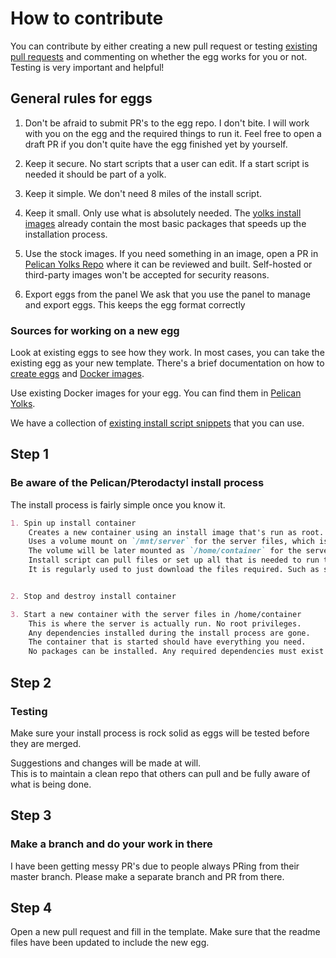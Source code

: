 # How to contribute

You can contribute by either creating a new pull request or testing [existing pull requests](https://github.com/pelican-eggs/minecraft/pulls) and commenting on whether the egg works for you or not. Testing is very important and helpful!

## General rules for eggs

1. Don't be afraid to submit PR's to the egg repo.
    I don't bite. I will work with you on the egg and the required things to run it. Feel free to open a draft PR if you don't quite have the egg finished yet by yourself.

2. Keep it secure.
    No start scripts that a user can edit.
    If a start script is needed it should be part of a yolk.

3. Keep it simple.
    We don't need 8 miles of the install script.

4. Keep it small.
    Only use what is absolutely needed. The [yolks install images](https://github.com/pelican-eggs/yolks?tab=readme-ov-file#installation-images) already contain the most basic packages that speeds up the installation process.

5. Use the stock images.
    If you need something in an image, open a PR in [Pelican Yolks Repo](https://github.com/pelican-eggs/yolks) where it can be reviewed and built. Self-hosted or third-party images won't be accepted for security reasons.

6. Export eggs from the panel
    We ask that you use the panel to manage and export eggs.
    This keeps the egg format correctly

### Sources for working on a new egg

Look at existing eggs to see how they work. In most cases, you can take the existing egg as your new template. There's a brief documentation on how to [create eggs](https://pelican.dev/community/config/eggs/creating_a_custom_egg.html) and [Docker images](https://pelican.dev/community/config/eggs/creating_a_custom_image.html).

Use existing Docker images for your egg. You can find them in [Pelican Yolks](https://github.com/pelican-eggs/yolks).

We have a collection of [existing install script snippets](https://github.com/pelican-eggs/eggs/tree/master/scripts) that you can use.

## Step 1

### Be aware of the Pelican/Pterodactyl install process

The install process is fairly simple once you know it.

```md
1. Spin up install container
    Creates a new container using an install image that's run as root.
    Uses a volume mount on `/mnt/server` for the server files, which is the working directory during installation.
    The volume will be later mounted as `/home/container` for the server container. Any files outside of `/mnt/server` will be gone after installation.
    Install script can pull files or set up all that is needed to run the server, such as writing files, directories or compiling apps.
    It is regularly used to just download the files required. Such as server files and configs.


2. Stop and destroy install container

3. Start a new container with the server files in /home/container
    This is where the server is actually run. No root privileges.
    Any dependencies installed during the install process are gone.
    The container that is started should have everything you need.
    No packages can be installed. Any required dependencies must exist in the used Docker image.
```

## Step 2

### Testing

Make sure your install process is rock solid as eggs will be tested before they are merged.

Suggestions and changes will be made at will.  
This is to maintain a clean repo that others can pull and be fully aware of what is being done.

## Step 3

### Make a branch and do your work in there

I have been getting messy PR's due to people always PRing from their master branch. Please make a separate branch and PR from there.

## Step 4

Open a new pull request and fill in the template. Make sure that the readme files have been updated to include the new egg.

